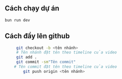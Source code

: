 
## Cách chạy dự án
```bash
bun run dev
```

## Cách đẩy lên github 
```bash
     git checkout -b <tên nhánh>
     # Tên nhánh đặt tên theo timeline của video
     git add .
     git commit -sm"Tên commit"
    # Tên commit đặt tên theo timeline của video
        git push origin <tên nhánh>
```
